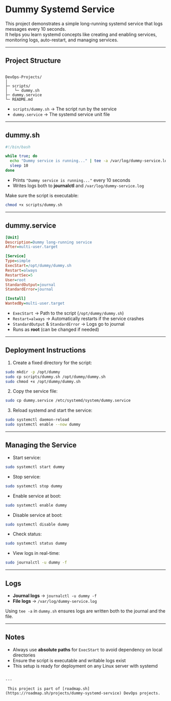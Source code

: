 # Dummy Systemd Service

This project demonstrates a simple long-running systemd service that logs messages every 10 seconds.  
It helps you learn systemd concepts like creating and enabling services, monitoring logs, auto-restart, and managing services.

---

## Project Structure

```

DevOps-Projects/
│
├─ scripts/
│   └─ dummy.sh
├─ dummy.service
└─ README.md

````

- `scripts/dummy.sh` → The script run by the service  
- `dummy.service` → The systemd service unit file

---

## dummy.sh

```bash
#!/bin/bash

while true; do
  echo "Dummy service is running..." | tee -a /var/log/dummy-service.log
  sleep 10
done
````

* Prints `"Dummy service is running..."` every 10 seconds
* Writes logs both to **journalctl** and `/var/log/dummy-service.log`

Make sure the script is executable:

```bash
chmod +x scripts/dummy.sh
```

---

## dummy.service

```ini
[Unit]
Description=Dummy long-running service
After=multi-user.target

[Service]
Type=simple
ExecStart=/opt/dummy/dummy.sh
Restart=always
RestartSec=5
User=root
StandardOutput=journal
StandardError=journal

[Install]
WantedBy=multi-user.target
```

* `ExecStart` → Path to the script (`/opt/dummy/dummy.sh`)
* `Restart=always` → Automatically restarts if the service crashes
* `StandardOutput` & `StandardError` → Logs go to journal
* Runs as **root** (can be changed if needed)

---

## Deployment Instructions

1. Create a fixed directory for the script:

```bash
sudo mkdir -p /opt/dummy
sudo cp scripts/dummy.sh /opt/dummy/dummy.sh
sudo chmod +x /opt/dummy/dummy.sh
```

2. Copy the service file:

```bash
sudo cp dummy.service /etc/systemd/system/dummy.service
```

3. Reload systemd and start the service:

```bash
sudo systemctl daemon-reload
sudo systemctl enable --now dummy
```

---

## Managing the Service

* Start service:

```bash
sudo systemctl start dummy
```

* Stop service:

```bash
sudo systemctl stop dummy
```

* Enable service at boot:

```bash
sudo systemctl enable dummy
```

* Disable service at boot:

```bash
sudo systemctl disable dummy
```

* Check status:

```bash
sudo systemctl status dummy
```

* View logs in real-time:

```bash
sudo journalctl -u dummy -f
```

---

## Logs

* **Journal logs** → `journalctl -u dummy -f`
* **File logs** → `/var/log/dummy-service.log`

Using `tee -a` in `dummy.sh` ensures logs are written both to the journal and the file.

---

## Notes

* Always use **absolute paths** for `ExecStart` to avoid dependency on local directories
* Ensure the script is executable and writable logs exist
* This setup is ready for deployment on any Linux server with systemd

```

---

 This project is part of [roadmap.sh](https://roadmap.sh/projects/dummy-systemd-service) DevOps projects.
